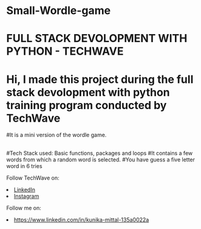 # Small-Wordle-game
# FULL STACK DEVOLOPMENT WITH PYTHON - TECHWAVE

# Hi, I made this project during the full stack devolopment with python training program conducted by <b>TechWave</b>

#It is a mini version of the wordle game.

<br>
#Tech Stack used: Basic functions, packages and loops
#It contains a few words from which a random word is selected.
#You have guess a five letter word in 6 tries
</br>


Follow TechWave on: 
<li><a href="https://www.linkedin.com/company/techwave-courses/">LinkedIn</a>
<li><a href="https://www.instagram.com/techwave.courses/">Instagram</a>

Follow me on: 
<li><a href="">https://www.linkedin.com/in/kunika-mittal-135a0022a</a>




